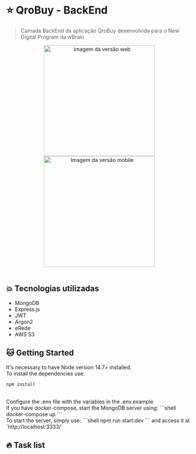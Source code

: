 # :star: QroBuy - BackEnd

> Camada BackEnd da aplicação QroBuy desenvolvida para o New Digital Program da wBrain

<div align="center">
<img height="300px" alt="imagem da versão web"><img src="" height="300px" alt="Imagem da versão mobile">
</div>
<br>

## :boom: Tecnologias utilizadas

- MongoDB
- Express.js
- JWT
- Argon2
- eRede
- AWS S3

## :cat: Getting Started
It's necessary to have Node version 14.7+ installed.
<br>
To install the dependencies use:
```shell
npm install
```
<br>
Configure the .env file with the variables in the .env.example
<br>
If you have docker-compose, start the MongoDB server using:
```shell
docker-compose up
```
<br>
 To start the server, simply use:
```shell
npm run start:dev
```
and access it at `http://localhost:3333/`

## :fire: Task list

